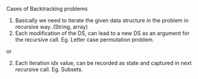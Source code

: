 Cases of Backtracking problems

1. Basically we need to iterate the given data structure in the problem in recursive way..(String, array)
2. Each modification of the DS, can lead to a new DS as an argument for the recursive call. Eg. Letter case permutation problem.

or

2. Each iteration idx value, can be recorded as state and captured in next recursive call. Eg. Subsets.